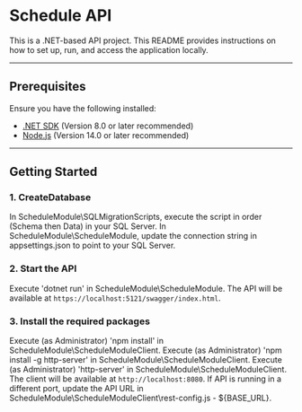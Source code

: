# Schedule API

This is a .NET-based API project. This README provides instructions on how to set up, run, and access the application locally.

---

## Prerequisites

Ensure you have the following installed:

- [.NET SDK](https://dotnet.microsoft.com/download) (Version 8.0 or later recommended)
- [Node.js](https://nodejs.org/en/download/) (Version 14.0 or later recommended)

---

## Getting Started

### 1. CreateDatabase
In ScheduleModule\SQLMigrationScripts, execute the script in order (Schema then Data) in your SQL Server.
In ScheduleModule\ScheduleModule, update the connection string in appsettings.json to point to your SQL Server.

### 2. Start the API
Execute 'dotnet run' in ScheduleModule\ScheduleModule. The API will be available at `https://localhost:5121/swagger/index.html`.

### 3. Install the required packages
Execute (as Administrator) 'npm install' in ScheduleModule\ScheduleModuleClient.
Execute (as Administrator) 'npm install -g http-server' in ScheduleModule\ScheduleModuleClient.
Execute (as Administrator) 'http-server' in ScheduleModule\ScheduleModuleClient. The client will be available at `http://localhost:8080`.
If API is running in a different port, update the API URL in ScheduleModule\ScheduleModuleClient\rest-config.js - ${BASE_URL}.